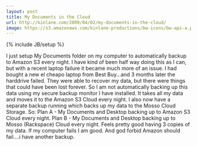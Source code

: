 ```yaml
---
layout: post
title: My Documents in the Cloud
url: http://kinlane.com/2009/04/02/my-documents-in-the-cloud/
image: https://s3.amazonaws.com/kinlane-productions/bw-icons/bw-api-a.png
---
```

{% include JB/setup %}
I just setup My Documents folder on my computer to automatically backup to Amazon S3 every night. I have kind of been half way doing this as I can, but with a recent laptop failure it became much more of an issue.
I had bought a new el cheapo laptop from Best Buy...and 3 months later the harddrive failed. They were able to recover my data, but there were things that could have been lost forever.
So I am not automatically backing up this data using my secure backup monitor I have installed. It takes all my data and moves it to the Amazon S3 Cloud every night. I also now have a separate backup running which backs up my data to the Mosso Cloud Storage. So:
Plan A - My Documents and Desktop backing up to Amazon S3 Cloud every night.
Plan B - My Documents and Desktop backing up to Mosso (Rackspace) Cloud every night.
Feels pretty good having 3 copies of my data. If my computer fails I am good. And god forbid Amazon should fail....i have another backup.
